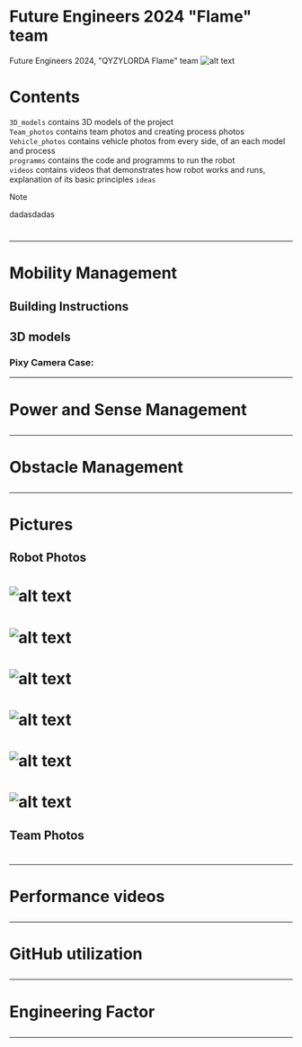# Future Engineers 2024 "Flame" team
Future Engineers 2024, "QYZYLORDA Flame" team
![alt text](https://github.com/QZOFlameFE/FE2024_1st_repo_ByFlame/blob/main/Team_photos/QZO_Logo12.png?raw=true)  
# Contents
`3D_models` contains 3D models of the project  
`Team_photos` contains team photos and creating process photos  
`Vehicle_photos` contains vehicle photos from every side, of an each model and process  
`programms` contains the code and programms to run the robot  
`videos` contains videos that demonstrates how robot works and runs, explanation of its basic principles 
`ideas` 
> [!NOTE]
> dadasdadas
# <hr/> 
# Mobility Management 
## Building Instructions
## 3D models
### Pixy Camera Case:  <hr/> 

# Power and Sense Management  <hr/> 
# Obstacle Management <hr/> 
# Pictures  
## Robot Photos 
# ![alt text](https://github.com/QZOFlameFE/FE2024_1st_repo_ByFlame/blob/main/Vehicle_photos/FE_Flame_Vehicle_frontSide.jpg?raw=true)
# ![alt text](https://github.com/QZOFlameFE/FE2024_1st_repo_ByFlame/blob/main/Vehicle_photos/FE_Flame_Vehicle_RightSide.jpg?raw=true)
# ![alt text](https://github.com/QZOFlameFE/FE2024_1st_repo_ByFlame/blob/main/Vehicle_photos/FE_Flame_Vehicle_Back.jpg?raw=true) 
# ![alt text](https://github.com/QZOFlameFE/FE2024_1st_repo_ByFlame/blob/main/Vehicle_photos/FE_Flame_Vehicle_Leftside.jpg?raw=true) 
# ![alt text](https://github.com/QZOFlameFE/FE2024_1st_repo_ByFlame/blob/main/Vehicle_photos/FE_Flame_Vehicle_Topside.jpg?raw=true) 
# ![alt text](https://github.com/QZOFlameFE/FE2024_1st_repo_ByFlame/blob/main/Vehicle_photos/FE_Flame_Vehicle_downside.jpg?raw=true) 
## Team Photos 
# <hr/> 
# Performance videos <hr/> 
# GitHub utilization <hr/> 
# Engineering Factor <hr/> 
